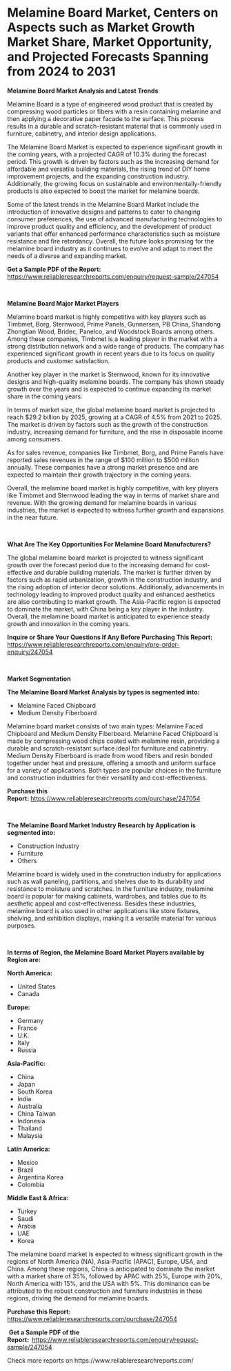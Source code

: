 <p><h1>Melamine Board Market, Centers on Aspects such as Market Growth Market Share, Market Opportunity, and Projected Forecasts Spanning from 2024 to 2031</h1></p><p><strong>Melamine Board Market Analysis and Latest Trends</strong></p>
<p><p>Melamine Board is a type of engineered wood product that is created by compressing wood particles or fibers with a resin containing melamine and then applying a decorative paper facade to the surface. This process results in a durable and scratch-resistant material that is commonly used in furniture, cabinetry, and interior design applications.</p><p>The Melamine Board Market is expected to experience significant growth in the coming years, with a projected CAGR of 10.3% during the forecast period. This growth is driven by factors such as the increasing demand for affordable and versatile building materials, the rising trend of DIY home improvement projects, and the expanding construction industry. Additionally, the growing focus on sustainable and environmentally-friendly products is also expected to boost the market for melamine boards.</p><p>Some of the latest trends in the Melamine Board Market include the introduction of innovative designs and patterns to cater to changing consumer preferences, the use of advanced manufacturing technologies to improve product quality and efficiency, and the development of product variants that offer enhanced performance characteristics such as moisture resistance and fire retardancy. Overall, the future looks promising for the melamine board industry as it continues to evolve and adapt to meet the needs of a diverse and expanding market.</p></p>
<p><strong>Get a Sample PDF of the Report:&nbsp;</strong> <a href="https://www.reliableresearchreports.com/enquiry/request-sample/247054">https://www.reliableresearchreports.com/enquiry/request-sample/247054</a></p>
<p>&nbsp;</p>
<p><strong>Melamine Board Major Market Players</strong></p>
<p><p>Melamine board market is highly competitive with key players such as Timbmet, Borg, Sternwood, Prime Panels, Gunnersen, PB China, Shandong Zhongtian Wood, Bridec, Panelco, and Woodstock Boards among others. Among these companies, Timbmet is a leading player in the market with a strong distribution network and a wide range of products. The company has experienced significant growth in recent years due to its focus on quality products and customer satisfaction.</p><p>Another key player in the market is Sternwood, known for its innovative designs and high-quality melamine boards. The company has shown steady growth over the years and is expected to continue expanding its market share in the coming years.</p><p>In terms of market size, the global melamine board market is projected to reach $29.2 billion by 2025, growing at a CAGR of 4.5% from 2021 to 2025. The market is driven by factors such as the growth of the construction industry, increasing demand for furniture, and the rise in disposable income among consumers.</p><p>As for sales revenue, companies like Timbmet, Borg, and Prime Panels have reported sales revenues in the range of $100 million to $500 million annually. These companies have a strong market presence and are expected to maintain their growth trajectory in the coming years.</p><p>Overall, the melamine board market is highly competitive, with key players like Timbmet and Sternwood leading the way in terms of market share and revenue. With the growing demand for melamine boards in various industries, the market is expected to witness further growth and expansions in the near future.</p></p>
<p>&nbsp;</p>
<p><strong>What Are The Key Opportunities For Melamine Board Manufacturers?</strong></p>
<p><p>The global melamine board market is projected to witness significant growth over the forecast period due to the increasing demand for cost-effective and durable building materials. The market is further driven by factors such as rapid urbanization, growth in the construction industry, and the rising adoption of interior decor solutions. Additionally, advancements in technology leading to improved product quality and enhanced aesthetics are also contributing to market growth. The Asia-Pacific region is expected to dominate the market, with China being a key player in the industry. Overall, the melamine board market is anticipated to experience steady growth and innovation in the coming years.</p></p>
<p><strong>Inquire or Share Your Questions If Any Before Purchasing This Report:</strong> <a href="https://www.reliableresearchreports.com/enquiry/pre-order-enquiry/247054">https://www.reliableresearchreports.com/enquiry/pre-order-enquiry/247054</a></p>
<p>&nbsp;</p>
<p><strong>Market Segmentation</strong></p>
<p><strong>The Melamine Board Market Analysis by types is segmented into:</strong></p>
<p><ul><li>Melamine Faced Chipboard</li><li>Medium Density Fiberboard</li></ul></p>
<p><p>Melamine board market consists of two main types: Melamine Faced Chipboard and Medium Density Fiberboard. Melamine Faced Chipboard is made by compressing wood chips coated with melamine resin, providing a durable and scratch-resistant surface ideal for furniture and cabinetry. Medium Density Fiberboard is made from wood fibers and resin bonded together under heat and pressure, offering a smooth and uniform surface for a variety of applications. Both types are popular choices in the furniture and construction industries for their versatility and cost-effectiveness.</p></p>
<p><strong>Purchase this Report:&nbsp;</strong><a href="https://www.reliableresearchreports.com/purchase/247054">https://www.reliableresearchreports.com/purchase/247054</a></p>
<p>&nbsp;</p>
<p><strong>The Melamine Board Market Industry Research by Application is segmented into:</strong></p>
<p><ul><li>Construction Industry</li><li>Furniture</li><li>Others</li></ul></p>
<p><p>Melamine board is widely used in the construction industry for applications such as wall paneling, partitions, and shelves due to its durability and resistance to moisture and scratches. In the furniture industry, melamine board is popular for making cabinets, wardrobes, and tables due to its aesthetic appeal and cost-effectiveness. Besides these industries, melamine board is also used in other applications like store fixtures, shelving, and exhibition displays, making it a versatile material for various purposes.</p></p>
<p>&nbsp;</p>
<p><strong>In terms of Region, the Melamine Board Market Players available by Region are:</strong></p>
<p>
    <p> <strong> North America: </strong>
        <ul>
            <li>United States</li>
            <li>Canada</li>
        </ul>
        </p> 
    <p> <strong> Europe: </strong>
        <ul>
            <li>Germany</li>
            <li>France</li>
            <li>U.K.</li>
            <li>Italy</li>
            <li>Russia</li>
        </ul>
        </p> 
    <p> <strong> Asia-Pacific: </strong>
        <ul>
            <li>China</li>
            <li>Japan</li>
            <li>South Korea</li>
            <li>India</li>
            <li>Australia</li>
            <li>China Taiwan</li>
            <li>Indonesia</li>
            <li>Thailand</li>
            <li>Malaysia</li>
        </ul>
        </p> 
    <p> <strong> Latin America: </strong>
        <ul>
            <li>Mexico</li>
            <li>Brazil</li>
            <li>Argentina Korea</li>
            <li>Colombia</li>
        </ul>
        </p> 
    <p> <strong> Middle East & Africa: </strong>
        <ul>
            <li>Turkey</li>
            <li>Saudi</li>
            <li>Arabia</li>
            <li>UAE</li>
            <li>Korea</li>
        </ul>
    </p>
    </p>
<p><p>The melamine board market is expected to witness significant growth in the regions of North America (NA), Asia-Pacific (APAC), Europe, USA, and China. Among these regions, China is anticipated to dominate the market with a market share of 35%, followed by APAC with 25%, Europe with 20%, North America with 15%, and the USA with 5%. This dominance can be attributed to the robust construction and furniture industries in these regions, driving the demand for melamine boards.</p></p>
<p><strong>Purchase this Report: </strong><a href="https://www.reliableresearchreports.com/purchase/247054">https://www.reliableresearchreports.com/purchase/247054</a></p>
<p>&nbsp;<strong>Get a Sample PDF of the Report:&nbsp;&nbsp;</strong><a href="https://www.reliableresearchreports.com/enquiry/request-sample/247054">https://www.reliableresearchreports.com/enquiry/request-sample/247054</a></p>
<p><strong></strong></p>
<p>Check more reports on https://www.reliableresearchreports.com/</p>